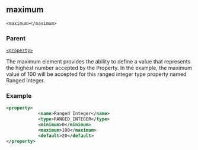 ## maximum

`<maximum></maximum>`


### Parent

[`<property>`][1]


The maximum element provides the ability to define a value that represents the  highest number accepted by the Property. In the example, the maximum value of 100 will be accepted for this ranged integer type property named Ranged Integer.

### Example

```xml
<property>
			<name>Ranged Integer</name>
			<type>RANGED_INTEGER</type>
			<minimum>0</minimum>
			<maximum>100</maximum>
			<default>20</default>
</property>
```




[1]:	https://verbose-telegram-5004f902.pages.github.io/#properties-xml-property